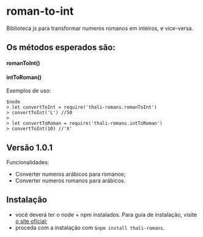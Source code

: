 # roman-to-int
Biblioteca js para transformar numeros romanos em inteiros, e vice-versa.

## Os métodos esperados são:

#### romanToInt()
#### intToRoman()

Exemplos de uso:

```
$node
> let convertToInt = require('thali-romans.romanToInt')
> convertToInt('L') //50
>
> let convertToRoman = require('thali-romans.intToRoman')
> convertToInt(10) //'X'
```

## Versão 1.0.1

Funcionalidades:
* Converter numeros arábicos para romanos;
* Converter numeros romanos para arábicos.

## Instalação

* você deverá ter o node + npm instalados. Para guia de instalação, visite [o site oficial](https://www.npmjs.com/get-npm);
* proceda com a instalação com `$npm install thali-romans`.
